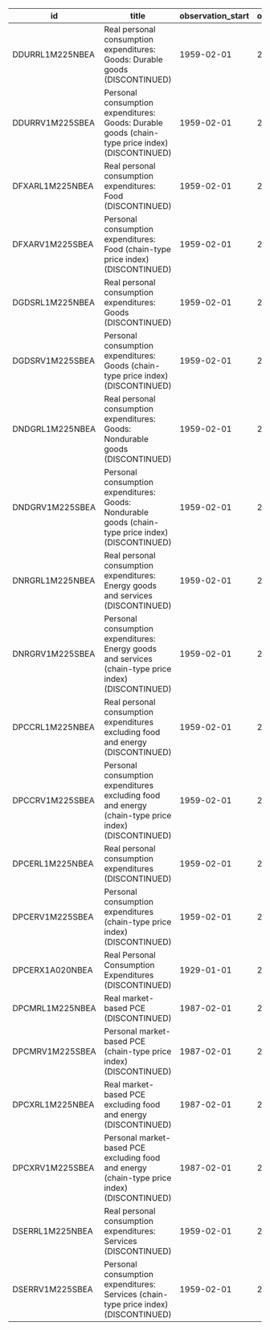 | id              | title                                                                                                | observation_start   | observation_end   |
|-----------------|------------------------------------------------------------------------------------------------------|---------------------|-------------------|
| DDURRL1M225NBEA | Real personal consumption expenditures: Goods: Durable goods (DISCONTINUED)                          | 1959-02-01          | 2015-06-01        |
| DDURRV1M225SBEA | Personal consumption expenditures: Goods: Durable goods (chain-type price index) (DISCONTINUED)      | 1959-02-01          | 2015-06-01        |
| DFXARL1M225NBEA | Real personal consumption expenditures: Food (DISCONTINUED)                                          | 1959-02-01          | 2015-06-01        |
| DFXARV1M225SBEA | Personal consumption expenditures: Food (chain-type price index) (DISCONTINUED)                      | 1959-02-01          | 2015-06-01        |
| DGDSRL1M225NBEA | Real personal consumption expenditures: Goods (DISCONTINUED)                                         | 1959-02-01          | 2015-06-01        |
| DGDSRV1M225SBEA | Personal consumption expenditures: Goods (chain-type price index) (DISCONTINUED)                     | 1959-02-01          | 2015-06-01        |
| DNDGRL1M225NBEA | Real personal consumption expenditures: Goods: Nondurable goods (DISCONTINUED)                       | 1959-02-01          | 2015-06-01        |
| DNDGRV1M225SBEA | Personal consumption expenditures: Goods: Nondurable goods (chain-type price index) (DISCONTINUED)   | 1959-02-01          | 2015-06-01        |
| DNRGRL1M225NBEA | Real personal consumption expenditures: Energy goods and services (DISCONTINUED)                     | 1959-02-01          | 2015-06-01        |
| DNRGRV1M225SBEA | Personal consumption expenditures: Energy goods and services (chain-type price index) (DISCONTINUED) | 1959-02-01          | 2015-06-01        |
| DPCCRL1M225NBEA | Real personal consumption expenditures excluding food and energy (DISCONTINUED)                      | 1959-02-01          | 2015-06-01        |
| DPCCRV1M225SBEA | Personal consumption expenditures excluding food and energy (chain-type price index) (DISCONTINUED)  | 1959-02-01          | 2015-06-01        |
| DPCERL1M225NBEA | Real personal consumption expenditures (DISCONTINUED)                                                | 1959-02-01          | 2015-06-01        |
| DPCERV1M225SBEA | Personal consumption expenditures (chain-type price index) (DISCONTINUED)                            | 1959-02-01          | 2015-06-01        |
| DPCERX1A020NBEA | Real Personal Consumption Expenditures (DISCONTINUED)                                                | 1929-01-01          | 2016-01-01        |
| DPCMRL1M225NBEA | Real market-based PCE (DISCONTINUED)                                                                 | 1987-02-01          | 2015-06-01        |
| DPCMRV1M225SBEA | Personal market-based PCE (chain-type price index) (DISCONTINUED)                                    | 1987-02-01          | 2015-06-01        |
| DPCXRL1M225NBEA | Real market-based PCE excluding food and energy (DISCONTINUED)                                       | 1987-02-01          | 2015-06-01        |
| DPCXRV1M225SBEA | Personal market-based PCE excluding food and energy (chain-type price index) (DISCONTINUED)          | 1987-02-01          | 2015-06-01        |
| DSERRL1M225NBEA | Real personal consumption expenditures: Services (DISCONTINUED)                                      | 1959-02-01          | 2015-06-01        |
| DSERRV1M225SBEA | Personal consumption expenditures: Services (chain-type price index) (DISCONTINUED)                  | 1959-02-01          | 2015-06-01        |